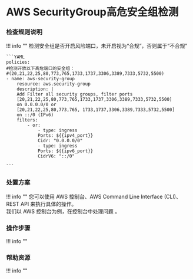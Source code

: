 # AWS SecurityGroup高危安全组检测

### 检查规则说明
!!! info ""
    检测安全组是否开启风险端口，未开启视为“合规”，否则属于“不合规”

    ```YAML
    policies:
    #检测开放以下高危端口的安全组：
    #(20,21,22,25,80,773,765,1733,1737,3306,3389,7333,5732,5500)
    - name: aws-security-group
        resource: aws.security-group
        description: |
        Add Filter all security groups, filter ports
        [20,21,22,25,80,773,765,1733,1737,3306,3389,7333,5732,5500]
        on 0.0.0.0/0 or
        [20,21,22,25,80,773,765, 1733,1737,3306,3389,7333,5732,5500]
        on ::/0 (IPv6)
        filters:
            - or:
                - type: ingress
                Ports: ${{ipv4_port}}
                Cidr: "0.0.0.0/0"
                - type: ingress
                Ports: ${{ipv6_port}}
                CidrV6: "::/0"
        
    ```
    
### 处置方案
!!! info ""
    您可以使用 AWS 控制台、AWS Command Line Interface (CLI)、REST API 来执行具体的操作。   
    我们以 AWS 控制台为例，在控制台中处理问题 。


### 操作步骤
!!! info ""




### 帮助资源
!!! info ""
    
    